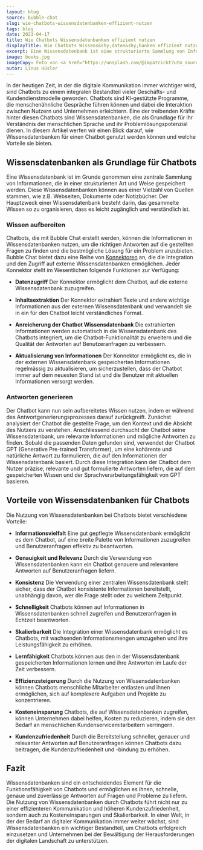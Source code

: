 ```yaml
---
layout: blog
source: bubble-chat
slug: wie-chatbots-wissensdatenbanken-effizient-nutzen
tags: blog
date: 2023-04-17
title: Wie Chatbots Wissensdatenbanken effizient nutzen
displayTitle: Wie Chatbots Wissens&shy;daten&shy;banken effizient nutzen
excerpt: Eine Wissensdatenbank ist eine strukturierte Sammlung von Informationen aus verschiedenen Quellen. Chatbots nutzen diese, um passende Antworten zu finden.
image: books.jpg
imageCopy: Foto von <a href="https://unsplash.com/@impatrickt?utm_source=unsplash&utm_medium=referral&utm_content=creditCopyText">Patrick Tomasso</a> auf <a href="https://unsplash.com/de/fotos/Oaqk7qqNh_c?utm_source=unsplash&utm_medium=referral&utm_content=creditCopyText">Unsplash</a>
autor: Linus Hüsler
---
```


In der heutigen Zeit, in der die digitale Kommunikation immer wichtiger wird, sind Chatbots zu einem integralen Bestandteil vieler Geschäfts- und Kundendienstmodelle geworden. Chatbots sind KI-gestützte Programme, die menschenähnliche Gespräche führen können und dabei die Interaktion zwischen Nutzern und Unternehmen erleichtern. Eine der treibenden Kräfte hinter diesen Chatbots sind Wissensdatenbanken, die als Grundlage für ihr Verständnis der menschlichen Sprache und ihr Problemlösungspotenzial dienen. In diesem Artikel werfen wir einen Blick darauf, wie Wissensdatenbanken für einen Chatbot genutzt werden können und welche Vorteile sie bieten.

## Wissens&shy;daten&shy;banken als Grundlage für Chatbots

Eine Wissensdatenbank ist im Grunde genommen eine zentrale Sammlung von Informationen, die in einer strukturierten Art und Weise gespeichert werden. Diese Wissensdatenbanken können aus einer Vielzahl von Quellen stammen, wie z.B. Webseiten, Dokumente oder Notizbücher. Der Hauptzweck einer Wissensdatenbank besteht darin, das gesammelte Wissen so zu organisieren, dass es leicht zugänglich und verständlich ist.

### Wissen aufbereiten

Chatbots, die mit Bubble Chat erstellt werden, können die Informationen in Wissensdatenbanken nutzen, um die richtigen Antworten auf die gestellten Fragen zu finden und die bestmögliche Lösung für ein Problem anzubieten. Bubble Chat bietet dazu eine Reihe von [Konnektoren](/funktionen/wissensdatenbanken/) an, die die Integration und den Zugriff auf externe Wissensdatenbanken ermöglichen. Jeder Konnektor stellt im Wesentlichen folgende Funktionen zur Verfügung:

- **Datenzugriff**
    Der Konnektor ermöglicht dem Chatbot, auf die externe Wissensdatenbank zuzugreifen.

- **Inhaltsextraktion**
    Der Konnektor extrahiert Texte und andere wichtige Informationen aus der externen Wissensdatenbank und verwandelt sie in ein für den Chatbot leicht verständliches Format.

- **Anreicherung der Chatbot Wissensdatenbank**
    Die extrahierten Informationen werden automatisch in die Wissensdatenbank des Chatbots integriert, um die Chatbot-Funktionalität zu erweitern und die Qualität der Antworten auf Benutzeranfragen zu verbessern.

- **Aktualisierung von Informationen**
    Der Konnektor ermöglicht es, die in der externen Wissensdatenbank gespeicherten Informationen regelmässig zu aktualisieren, um sicherzustellen, dass der Chatbot immer auf dem neuesten Stand ist und die Benutzer mit aktuellen Informationen versorgt werden.

### Antworten generieren

Der Chatbot kann nun sein aufbereitetes Wissen nutzen, indem er während des Antwortgenerierungsprozesses darauf zurückgreift. Zunächst analysiert der Chatbot die gestellte Frage, um den Kontext und die Absicht des Nutzers zu verstehen. Anschliessend durchsucht der Chatbot seine Wissensdatenbank, um relevante Informationen und mögliche Antworten zu finden. Sobald die passenden Daten gefunden sind, verwendet der Chatbot GPT (Generative Pre-trained Transformer), um eine kohärente und natürliche Antwort zu formulieren, die auf den Informationen der Wissensdatenbank basiert. Durch diese Integration kann der Chatbot dem Nutzer präzise, relevante und gut formulierte Antworten liefern, die auf dem gespeicherten Wissen und der Sprachverarbeitungsfähigkeit von GPT basieren.

## Vorteile von Wissens&shy;daten&shy;banken für Chatbots

Die Nutzung von Wissensdatenbanken bei Chatbots bietet verschiedene Vorteile:

- **Informationsvielfalt**
    Eine gut gepflegte Wissensdatenbank ermöglicht es dem Chatbot, auf eine breite Palette von Informationen zuzugreifen und Benutzeranfragen effektiv zu beantworten.

- **Genauigkeit und Relevanz**
    Durch die Verwendung von Wissensdatenbanken kann ein Chatbot genauere und relevantere Antworten auf Benutzeranfragen liefern.

- **Konsistenz**
    Die Verwendung einer zentralen Wissensdatenbank stellt sicher, dass der Chatbot konsistente Informationen bereitstellt, unabhängig davon, wer die Frage stellt oder zu welchem Zeitpunkt.

- **Schnelligkeit**
    Chatbots können auf Informationen in Wissensdatenbanken schnell zugreifen und Benutzeranfragen in Echtzeit beantworten.

- **Skalierbarkeit**
    Die Integration einer Wissensdatenbank ermöglicht es Chatbots, mit wachsenden Informationsmengen umzugehen und ihre Leistungsfähigkeit zu erhöhen.

- **Lernfähigkeit**
    Chatbots können aus den in der Wissensdatenbank gespeicherten Informationen lernen und ihre Antworten im Laufe der Zeit verbessern.

- **Effizienzsteigerung**
    Durch die Nutzung von Wissensdatenbanken können Chatbots menschliche Mitarbeiter entlasten und ihnen ermöglichen, sich auf komplexere Aufgaben und Projekte zu konzentrieren.

- **Kosteneinsparung**
    Chatbots, die auf Wissensdatenbanken zugreifen, können Unternehmen dabei helfen, Kosten zu reduzieren, indem sie den Bedarf an menschlichen Kundenservicemitarbeitern verringern.

- **Kundenzufriedenheit**
    Durch die Bereitstellung schneller, genauer und relevanter Antworten auf Benutzeranfragen können Chatbots dazu beitragen, die Kundenzufriedenheit und -bindung zu erhöhen.

## Fazit

Wissensdatenbanken sind ein entscheidendes Element für die Funktionsfähigkeit von Chatbots und ermöglichen es ihnen, schnelle, genaue und zuverlässige Antworten auf Fragen und Probleme zu liefern. Die Nutzung von Wissensdatenbanken durch Chatbots führt nicht nur zu einer effizienteren Kommunikation und höheren Kundenzufriedenheit, sondern auch zu Kosteneinsparungen und Skalierbarkeit. In einer Welt, in der der Bedarf an digitaler Kommunikation immer weiter wächst, sind Wissensdatenbanken ein wichtiger Bestandteil, um Chatbots erfolgreich einzusetzen und Unternehmen bei der Bewältigung der Herausforderungen der digitalen Landschaft zu unterstützen.
